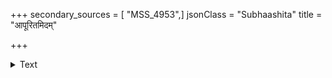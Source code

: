 +++
secondary_sources = [ "MSS_4953",]
jsonClass = "Subhaashita"
title = "आपूरितमिदम्"

+++

<details><summary>Text</summary>

आपूरितमिदं श्यामतमसंतमसैरलम्।  
ब्रह्माण्डमण्डलं भाति सकज्जलकरण्डवत्॥
</details>
